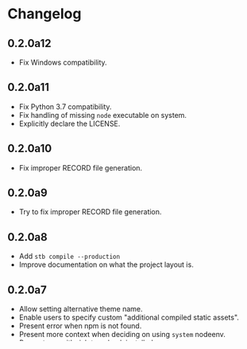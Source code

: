 # Changelog

## 0.2.0a12

- Fix Windows compatibility.

## 0.2.0a11

- Fix Python 3.7 compatibility.
- Fix handling of missing `node` executable on system.
- Explicitly declare the LICENSE.

## 0.2.0a10

- Fix improper RECORD file generation.

## 0.2.0a9

- Try to fix improper RECORD file generation.

## 0.2.0a8

- Add `stb compile --production`
- Improve documentation on what the project layout is.

## 0.2.0a7

- Allow setting alternative theme name.
- Enable users to specify custom "additional compiled static assets".
- Present error when npm is not found.
- Present more context when deciding on using `system` nodeenv.
- Run `nodeenv` with rich traceback installed.
- Search `PATH` for executables to run in nodenv.
- Suppress exception stack from click.

## 0.2.0a6

- Include parent paths of compiled files, when computing files for the wheel archive.
- Fix release version management.

## 0.2.0a5

- Include setuptools as a dependency.

## 0.2.0a4

- Add `stb npm` command, to make it easier to run npm within the nodeenv.
- Properly handle `nodeenv` and CLI colours.
- Get `node-version` from project configuration.
- Use the `node` from PATH, if it matches the required version
- Handle aborts coming out of click.
- Handle unclean exits in `build`.

## 0.2.0a3

- Improve `stb serve`.
- Improve handling and presentation of errors from `main`.
- Run project structure validation in more situations.
- Consolidate compiled asset calculation.
- Add a direct dependency on `nodeenv`.

## 0.2.0a2

- Update the paths that source assets are stored in.
- Correctly handle `[project]` in the error output.

## 0.2.0a1

Initial release.
